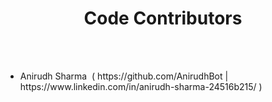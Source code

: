 <h1 align="center">Code Contributors</h1>
<br>
<br>
<ul>
  <li>Anirudh Sharma &nbsp;( https://github.com/AnirudhBot | https://www.linkedin.com/in/anirudh-sharma-24516b215/ )</li>
</ul>
